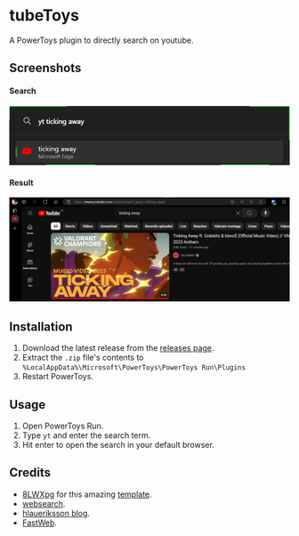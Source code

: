 # tubeToys
A PowerToys plugin to directly search on youtube.

## Screenshots
#### Search
![image](ReadMePics/screenshot1.png)
#### Result
![image](ReadMePics/screenshot2.png)

## Installation
1. Download the latest release from the [releases page](https://github.com/vijayv996/tubeToys/releases).
2. Extract the `.zip` file's contents to `%LocalAppData%\Microsoft\PowerToys\PowerToys Run\Plugins`
3. Restart PowerToys.

## Usage
1. Open PowerToys Run.
2. Type `yt` and enter the search term.
3. Hit enter to open the search in your default browser.

## Credits
- [8LWXpg](https://github.com/8LWXpg) for this amazing [template](https://github.com/8LWXpg/PowerToysRun-PluginTemplate).
- [websearch](https://github.com/microsoft/PowerToys/tree/main/src/modules/launcher/Plugins/Community.PowerToys.Run.Plugin.WebSearch).
- [hlaueriksson blog](https://conductofcode.io/post/creating-custom-powertoys-run-plugins/).
- [FastWeb](https://github.com/CCcat8059/FastWeb).